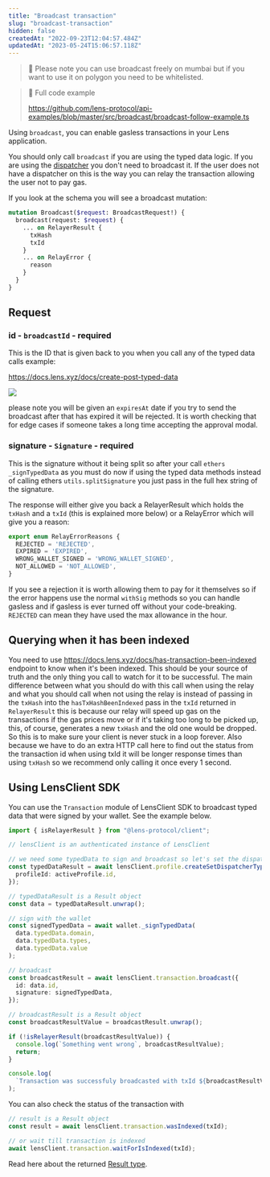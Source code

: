 ```yaml
---
title: "Broadcast transaction"
slug: "broadcast-transaction"
hidden: false
createdAt: "2022-09-23T12:04:57.484Z"
updatedAt: "2023-05-24T15:06:57.118Z"
---
```

> 🚧 Please note you can use broadcast freely on mumbai but if you want to use it on polygon you need to be whitelisted.

> 📘 Full code example
> 
> <https://github.com/lens-protocol/api-examples/blob/master/src/broadcast/broadcast-follow-example.ts>

Using `broadcast`, you can enable gasless transactions in your Lens application.

You should only call `broadcast` if you are using the typed data logic. If you are using the [dispatcher](https://docs.lens.xyz/docs/dispatcher) you don't need to broadcast it. If the user does not have a dispatcher on this is the way you can relay the transaction allowing the user not to pay gas.

If you look at the schema you will see a broadcast mutation:

```graphql request
mutation Broadcast($request: BroadcastRequest!) {
  broadcast(request: $request) {
    ... on RelayerResult {
      txHash
      txId
    }
    ... on RelayError {
      reason
    }
  }
}
```

## Request

### id - `broadcastId` - required

This is the ID that is given back to you when you call any of the typed data calls example:

<https://docs.lens.xyz/docs/create-post-typed-data>

![](https://files.readme.io/0b9a30c-image.png)

please note you will be given an `expiresAt` date if you try to send the broadcast after that has expired it will be rejected. It is worth checking that for edge cases if someone takes a long time accepting the approval modal.

### signature - `Signature` - required

This is the signature without it being split so after your call `ethers _signTypedData` as you must do now if using the typed data methods instead of calling ethers `utils.splitSignature` you just pass in the full hex string of the signature.

The response will either give you back a RelayerResult which holds the `txHash` and a `txId` (this is explained more below) or a RelayError which will give you a reason:

```typescript
export enum RelayErrorReasons {
  REJECTED = 'REJECTED',
  EXPIRED = 'EXPIRED',
  WRONG_WALLET_SIGNED = 'WRONG_WALLET_SIGNED',
  NOT_ALLOWED = 'NOT_ALLOWED',
}
```

If you see a rejection it is worth allowing them to pay for it themselves so if the error happens use the normal `withSig` methods so you can handle gasless and if gasless is ever turned off without your code-breaking. `REJECTED` can mean they have used the max allowance in the hour.

## Querying when it has been indexed

You need to use <https://docs.lens.xyz/docs/has-transaction-been-indexed> endpoint to know when it's been indexed. This should be your source of truth and the only thing you call to watch for it to be successful. The main difference between what you should do with this call when using the relay and what you should call when not using the relay is instead of passing in the `txHash` into the `hasTxHashBeenIndexed` pass in the `txId` returned in `RelayerResult` this is because our relay will speed up gas on the transactions if the gas prices move or if it's taking too long to be picked up, this, of course, generates a new `txHash` and the old one would be dropped. So this is to make sure your client is never stuck in a loop forever. Also because we have to do an extra HTTP call here to find out the status from the transaction id when using txId it will be longer response times than using `txHash` so we recommend only calling it once every 1 second.

## Using LensClient SDK

You can use the `Transaction` module of LensClient SDK to broadcast typed data that were signed by your wallet. See the example below.

```typescript
import { isRelayerResult } from "@lens-protocol/client";

// lensClient is an authenticated instance of LensClient

// we need some typedData to sign and broadcast so let's set the dispatcher as an example
const typedDataResult = await lensClient.profile.createSetDispatcherTypedData({
  profileId: activeProfile.id,
});

// typedDataResult is a Result object
const data = typedDataResult.unwrap();

// sign with the wallet
const signedTypedData = await wallet._signTypedData(
  data.typedData.domain,
  data.typedData.types,
  data.typedData.value
);

// broadcast
const broadcastResult = await lensClient.transaction.broadcast({
  id: data.id,
  signature: signedTypedData,
});

// broadcastResult is a Result object
const broadcastResultValue = broadcastResult.unwrap();

if (!isRelayerResult(broadcastResultValue)) {
  console.log(`Something went wrong`, broadcastResultValue);
  return;
}

console.log(
  `Transaction was successfuly broadcasted with txId ${broadcastResultValue.txId}`
);

```

You can also check the status of the transaction with

```typescript
// result is a Result object
const result = await lensClient.transaction.wasIndexed(txId);

// or wait till transaction is indexed
await lensClient.transaction.waitForIsIndexed(txId);
```

Read here about the returned [Result type](doc:client-sdk-types).

##